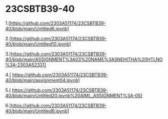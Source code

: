 # 23CSBTB39-40
1.[https://github.com/2303A51174/23CSBTB39-40/blob/main/Untitled6.ipynb]

2.[https://github.com/2303A51174/23CSBTB39-40/blob/main/Untitled10.ipynb]

3.[https://github.com/2303A51174/23CSBTB39-40/blob/main/ASSIGNMENT%3A03%20NAME%3ASNEHITHA%20HTLNO%3A-2303A52331]

4.[ https://github.com/2303A51174/23CSBTB39-40/blob/main/assignment04.ipynb]

5.[ https://github.com/2303A51174/23CSBTB39-40/blob/main/Untitled20.ipynb%20AIML_ASSIGNMENT%3A-05]

6.[https://github.com/2303A51174/23CSBTB39-40/blob/main/Untitled6.ipynb]

